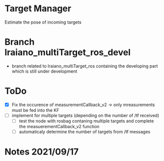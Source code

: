 # Target Manager

Estimate the pose of incoming targets

# Branch lraiano_multiTarget_ros_devel
- branch related to lraiano_multiTarget_ros containing the developing part which is still under development

# ToDo

- [x] Fix the occurence of measurementCallback_v2 -> only mreasurements must be fed into the KF
- [ ] implement for multiple targets (depending on the number of /tf received)
	- [ ] test the node with rosbag contaning multiple targets and complete the measuerementCallback_v2 function
	- [ ] automaticaly determine the number of targets from /tf messages

# Notes 2021/09/17
